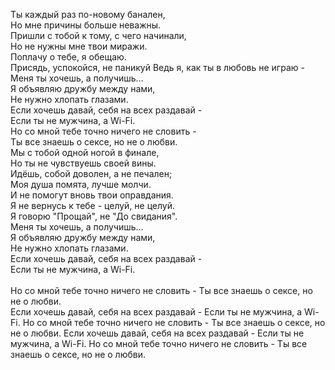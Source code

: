 Ты каждый раз по-новому банален, <br>
Но мне причины больше неважны. <br>
Пришли с тобой к тому, с чего начинали, <br>
Но не нужны мне твои миражи. <br>
Поплачу о тебе, я обещаю. <br>
Присядь, успокойся, не паникуй
Ведь я, как ты в любовь не играю - <br>
Меня ты хочешь, а получишь… <br>
Я объявляю дружбу между нами, <br>
Не нужно хлопать глазами. <br>
Если хочешь давай, себя на всех раздавай - <br>
Если ты не мужчина, а Wi-Fi. <br>
Но со мной тебе точно ничего не словить - <br>
Ты все знаешь о сексе, но не о любви. <br>
Мы с тобой одной ногой в финале, <br>
Но ты не чувствуешь своей вины. <br>
Идёшь, собой доволен, а не печален; <br>
Моя душа помята, лучше молчи. <br>
И не помогут вновь твои оправдания. <br>
Я не вернусь к тебе - целуй, не целуй. <br>
Я говорю "Прощай", не "До свидания". <br>
Меня ты хочешь, а получишь… <br>
Я объявляю дружбу между нами, <br>
Не нужно хлопать глазами. <br>
Если хочешь давай, себя на всех раздавай - <br>
Если ты не мужчина, а Wi-Fi. <br> <br>
Но со мной тебе точно ничего не словить -
Ты все знаешь о сексе, но не о любви. <br>
Если хочешь давай, себя на всех раздавай -
Если ты не мужчина, а Wi-Fi.
Но со мной тебе точно ничего не словить -
Ты все знаешь о сексе, но не о любви.
Если хочешь давай, себя на всех раздавай -
Если ты не мужчина, а Wi-Fi.
Но со мной тебе точно ничего не словить -
Ты все знаешь о сексе, но не о любви.

